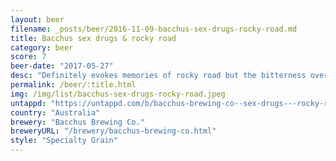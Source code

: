 ```yaml
---
layout: beer
filename: _posts/beer/2016-11-09-bacchus-sex-drugs-rocky-road.md
title: Bacchus sex drugs & rocky road
category: beer
score: 7
beer-date: "2017-05-27"
desc: "Definitely evokes memories of rocky road but the bitterness overpowers a lot of it"
permalink: /beer/:title.html
img: /img/list/bacchus-sex-drugs-rocky-road.jpeg
untappd: "https://untappd.com/b/bacchus-brewing-co--sex-drugs---rocky-road/685702"
country: "Australia"
brewery: "Bacchus Brewing Co."
breweryURL: "/brewery/bacchus-brewing-co.html"
style: "Specialty Grain"
---
```

